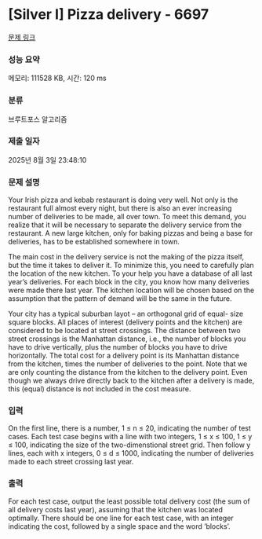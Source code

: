 # [Silver I] Pizza delivery - 6697 

[문제 링크](https://www.acmicpc.net/problem/6697) 

### 성능 요약

메모리: 111528 KB, 시간: 120 ms

### 분류

브루트포스 알고리즘

### 제출 일자

2025년 8월 3일 23:48:10

### 문제 설명

<p>Your Irish pizza and kebab restaurant is doing very well. Not only is the restaurant full almost every night, but there is also an ever increasing number of deliveries to be made, all over town. To meet this demand, you realize that it will be necessary to separate the delivery service from the restaurant. A new large kitchen, only for baking pizzas and being a base for deliveries, has to be established somewhere in town.</p>

<p>The main cost in the delivery service is not the making of the pizza itself, but the time it takes to deliver it. To minimize this, you need to carefully plan the location of the new kitchen. To your help you have a database of all last year’s deliveries. For each block in the city, you know how many deliveries were made there last year. The kitchen location will be chosen based on the assumption that the pattern of demand will be the same in the future.</p>

<p>Your city has a typical suburban layot – an orthogonal grid of equal- size square blocks. All places of interest (delivery points and the kitchen) are considered to be located at street crossings. The distance between two street crossings is the Manhattan distance, i.e., the number of blocks you have to drive vertically, plus the number of blocks you have to drive horizontally. The total cost for a delivery point is its Manhattan distance from the kitchen, times the number of deliveries to the point. Note that we are only counting the distance from the kitchen to the delivery point. Even though we always drive directly back to the kitchen after a delivery is made, this (equal) distance is not included in the cost measure.</p>

### 입력 

 <p>On the first line, there is a number, 1 ≤ n ≤ 20, indicating the number of test cases. Each test case begins with a line with two integers, 1 ≤ x ≤ 100, 1 ≤ y ≤ 100, indicating the size of the two-dimenstional street grid. Then follow y lines, each with x integers, 0 ≤ d ≤ 1000, indicating the number of deliveries made to each street crossing last year.</p>

### 출력 

 <p>For each test case, output the least possible total delivery cost (the sum of all delivery costs last year), assuming that the kitchen was located optimally. There should be one line for each test case, with an integer indicating the cost, followed by a single space and the word ’blocks’.</p>

<p> </p>

